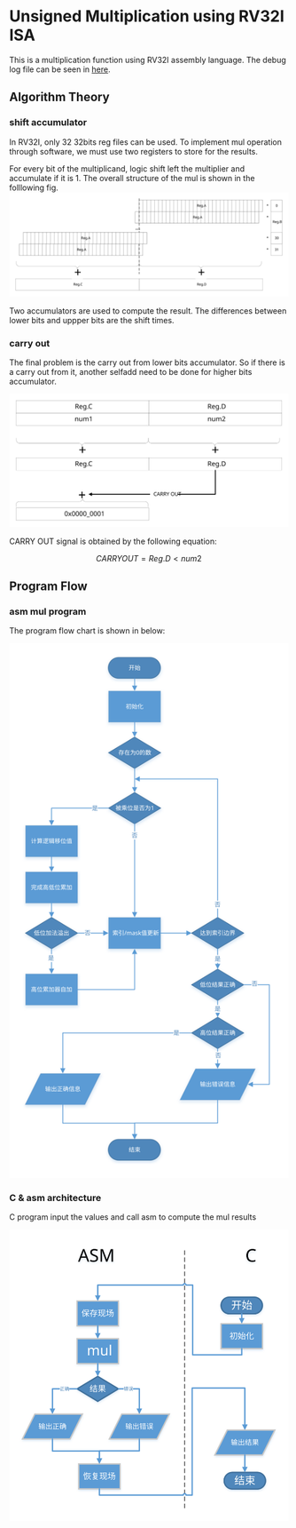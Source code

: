 # Unsigned Multiplication using RV32I ISA
This is a multiplication function using RV32I assembly language.
The debug log file can be seen in [here](./debug.md).
## Algorithm Theory
### shift accumulator
In RV32I, only 32 32bits reg files can be used. To implement mul operation through software, we must use two registers to store for the results.

For every bit of the multiplicand, logic shift left the multiplier and accumulate if it is 1. The overall structure of the mul is shown in the folllowing fig.
![the structrue of the algorithm](./pic/structure.svg#pic_center)

Two accumulators are used to compute the result. The differences between lower bits and uppper bits are the shift times.

### carry out
The final problem is the carry out from lower bits accumulator. So if there is a carry out from it, another selfadd need to be done for higher bits accumulator.

![carry out mechanism](./pic/carryout.svg#pic_center)

CARRY OUT signal is obtained by the following equation:

$$ CARRY OUT = Reg.D < num2 $$

## Program Flow
### asm mul program
The program flow chart is shown in below:

![program flow](./pic/program.svg#pic_center)

### C & asm architecture
C program input the values and call asm to compute the mul results

![c&asm program flow](./pic/c_asm_v2.svg)